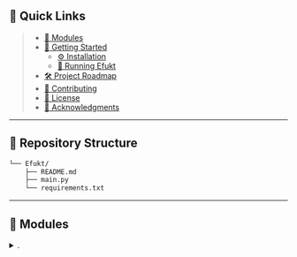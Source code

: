 <p align="center">
 

## 🔗 Quick Links
  > - [🧩 Modules](#-modules)
> - [🚀 Getting Started](#-getting-started)
>   - [⚙️ Installation](#️-installation)
>   - [🤖 Running Efukt](#-running-Efukt) 
> - [🛠 Project Roadmap](#-project-roadmap)
> - [🤝 Contributing](#-contributing)
> - [📄 License](#-license)
> - [👏 Acknowledgments](#-acknowledgments)

---
 
## 📂 Repository Structure

```sh
└── Efukt/
    ├── README.md
    ├── main.py
    └── requirements.txt
```

---

## 🧩 Modules

<details closed><summary>.</summary>

| File                                                                                   |
| ---                                                                                    |
| [main.py](https://github.com/dubstepninja/Efukt/blob/master/main.py)                   | 
| [requirements.txt](https://github.com/dubstepninja/Efukt/blob/master/requirements.txt) |
 

## 🚀 Getting Started

***Requirements***

Ensure you have the following dependencies installed on your system:

* **Python**: `version x.y.z`

### ⚙️ Installation

1. Clone the Efukt repository:

```sh
git clone https://github.com/dubstepninja/Efukt
```

2. Change to the project directory:

```sh
cd Efukt
```

3. Install the dependencies:

```sh
pip install -r requirements.txt
```

### 🤖 Running Efukt

Use the following command to run Efukt:

```sh
python main.py
```
 

## 🛠 Project Roadmap
 
---

## 🤝 Contributing

Contributions are welcome! Here are several ways you can contribute:

- **[Submit Pull Requests](https://github.com/dubstepninja/Efukt/blob/main/CONTRIBUTING.md)**: Review open PRs, and submit your own PRs.
- **[Join the Discussions](https://github.com/dubstepninja/Efukt/discussions)**: Share your insights, provide feedback, or ask questions.
- **[Report Issues](https://github.com/dubstepninja/Efukt/issues)**: Submit bugs found or log feature requests for Efukt.

<details closed>
    <summary>Contributing Guidelines</summary>

1. **Fork the Repository**: Start by forking the project repository to your GitHub account.
2. **Clone Locally**: Clone the forked repository to your local machine using a Git client.
   ```sh
   git clone https://github.com/dubstepninja/Efukt
   ```
3. **Create a New Branch**: Always work on a new branch, giving it a descriptive name.
   ```sh
   git checkout -b new-feature-x
   ```
4. **Make Your Changes**: Develop and test your changes locally.
5. **Commit Your Changes**: Commit with a clear message describing your updates.
   ```sh
   git commit -m 'Implemented new feature x.'
   ```
6. **Push to GitHub**: Push the changes to your forked repository.
   ```sh
   git push origin new-feature-x
   ```
7. **Submit a Pull Request**: Create a PR against the original project repository. Clearly describe the changes and their motivations.

Once your PR is reviewed and approved, it will be merged into the main branch.

</details>

---
 
